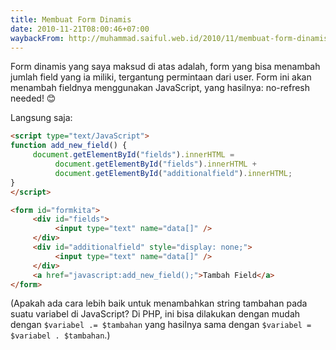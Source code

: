 ```yaml
---
title: Membuat Form Dinamis
date: 2010-11-21T08:00:46+07:00
waybackFrom: http://muhammad.saiful.web.id/2010/11/membuat-form-dinamis/
---
```

Form dinamis yang saya maksud di atas adalah, form yang bisa menambah jumlah field yang ia miliki, tergantung permintaan dari user. Form ini akan menambah fieldnya menggunakan JavaScript, yang hasilnya: no-refresh needed! 😊

Langsung saja:

```html
<script type="text/JavaScript">
function add_new_field() {
     document.getElementById("fields").innerHTML =
          document.getElementById("fields").innerHTML +
          document.getElementById("additionalfield").innerHTML;
}
</script>

<form id="formkita">
     <div id="fields">
          <input type="text" name="data[]" />
     </div>
     <div id="additionalfield" style="display: none;">
          <input type="text" name="data[]" />
     </div>
     <a href="javascript:add_new_field();">Tambah Field</a>
</form>
```

(Apakah ada cara lebih baik untuk menambahkan string tambahan pada suatu variabel di JavaScript? Di PHP, ini bisa dilakukan dengan mudah dengan `$variabel .= $tambahan` yang hasilnya sama dengan `$variabel = $variabel . $tambahan`.)
